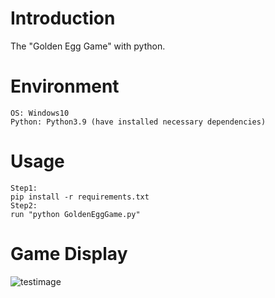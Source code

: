 # Introduction
The "Golden Egg Game" with python.

# Environment
```
OS: Windows10
Python: Python3.9 (have installed necessary dependencies)
```

# Usage
```
Step1:
pip install -r requirements.txt
Step2:
run "python GoldenEggGame.py"
```

# Game Display
![testimage](https://github.com/wendyxz/PythonGame/blob/main/GoldenEggGame/resources/images/running.png)
